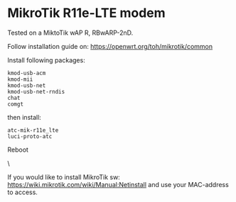 # MikroTik R11e-LTE modem

Tested on a MiktoTik wAP R, RBwARP-2nD.

Follow installation guide on: https://openwrt.org/toh/mikrotik/common

Install following packages:
```
kmod-usb-acm
kmod-mii
kmod-usb-net
kmod-usb-net-rndis
chat
comgt
```
then install:
```
atc-mik-r11e_lte
luci-proto-atc
```
Reboot

\ 


If you would like to install MikroTik sw:\
https://wiki.mikrotik.com/wiki/Manual:Netinstall
and use your MAC-address to access.
